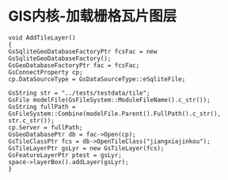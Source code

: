 # GIS内核-加载栅格瓦片图层 #
    void AddTileLayer()  
    {  
    GsSqliteGeoDatabaseFactoryPtr fcsFac = new GsSqliteGeoDatabaseFactory();  
    GsGeoDatabaseFactoryPtr fac = fcsFac;  
    GsConnectProperty cp;  
    cp.DataSourceType = GsDataSourceType::eSqliteFile;  
      
    GsString str = "../tests/testdata/tile";  
    GsFile modelFile(GsFileSystem::ModuleFileName().c_str());  
    GsString fullPath = GsFileSystem::Combine(modelFile.Parent().FullPath().c_str(), str.c_str());  
    cp.Server = fullPath;  
    GsGeoDatabasePtr db = fac->Open(cp);  
    GsTileClassPtr fcs = db->OpenTileClass("jiangxiajinkou");  
    GsTileLayerPtr gsLyr = new GsTileLayer(fcs);  
    GsFeatureLayerPtr ptest = gsLyr;  
    space->layerBox().addLayer(gsLyr);  
    }  